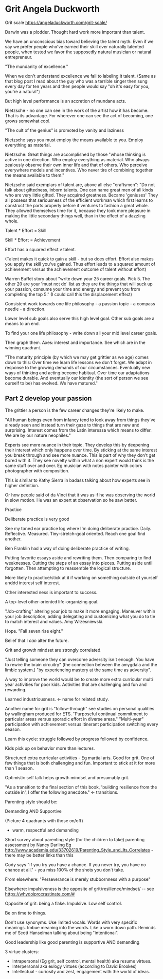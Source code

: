 ﻿# Grit Angela Duckworth

Grit scale https://angeladuckworth.com/grit-scale/

Darwin was a plodder. Thought hard work more important than talent.

We have an unconscious bias toward believing the talent myth. Even if we say we prefer people who've earned their skill over naturally talented people, when tested we favor the supposedly natural musician or natural entrepreneur.

"The mundanity of excellence."

When we don't understand excellence we fall to labeling it talent. (Same as that blog post I read about the guy who was a terrible singer then sung every day for ten years and then people would say "oh it's easy for you, you're a natural")

But high level performance is an accretion of mundane acts.

Nietzsche - no one can see in the work of the artist how it has become. That is its advantage. For wherever one can see the act of becoming, one grows somewhat cool.

"The cult of the genius" is promoted by vanity and laziness

Nietzsche says you must employ the means available to you. Employ everything as material.

Nietzsche: Great things are accomplished by those "whose thinking is active in one direction. Who employ everything as material. Who always zealously observe their own inner life and that of others. Who perceive everywhere models and incentives. Who never tire of combining together the means available to them."

Nietzsche said exemplars of talent are, above all else "craftsmen": "Do not talk about giftedness, inborn talents. One can name great men of all kinds who are very little gifted. They acquired greatness. Became 'geniuses' They all possess that seriousness of the efficient workman which first learns to construct the parts properly before it ventures to fashion a great whole. They allowed themselves time for it, because they took more pleasure in making the little secondary things well, than in the effect of a dazzling whole.

Talent * Effort = Skill

Skill * Effort = Achievement

Effort has a squared effect v talent.

(Talent makes it quick to gain a skill - but so does effort. Effort also makes you apply the skill you've gained. Thus effort leads to a squared amount of achievement versus the achievement outcome of talent without effort)

Warren Buffet story about "write down your 25 career goals. Pick 5. The other 20 are your 'must not do' list as they are the things that will suck up your passion, consume your time and energy and prevent you from completing the top 5." (I could call this the displacement effect)

Consistent work towards one life philosophy - a passion topic - a compass needle - a direction.

Lower level sub goals also serve this high level goal. Other sub goals are a means to an end.

To find your one life philosophy - write down all your mid level career goals.

Then graph them. Axes: interest and importance. See which are in the winning quadrant.

"The maturity principle (by which we may get grittier as we age) comes down to this: Over time we learn life lessons we don't forget. We adapt in response to the growing demands of our circumstances. Eventually new ways of thinking and acting become habitual. Over time our adaptations become durable. And eventually our identity (the sort of person we see ourself to be) has evolved. We have matured."

## Part 2 develop your passion

The grittier a person is the few career changes they're likely to make.

"All human beings even from infancy tend to look away from things they've already seen and instead turn their gaze to things that are new and surprising. Interest comes from the Latin interessa which means to differ. We are by our nature neophiles."

Experts see more nuance in their topic. They develop this by deepening their interest which only happens over time. By sticking at the same interest you break through and see more nuance. This is part of why they don't get bored with it. They see novelty within what a non expert would think is the same stuff over and over. Eg musician with notes painter with colors photographer with composition.

This is similar to Kathy Sierra in badass talking about how experts see in higher definition.

Or how people said of da Vinci that it was as if he was observing the world in slow motion. He was an expert at observation so he saw better.

Practice

Deliberate practice is very good

See my toned ear practice log where I'm doing deliberate practice. Daily. Reflective. Measured. Tiny-stretch-goal oriented. Reach one goal find another.

Ben Franklin had a way of doing deliberate practice of writing.

Putting favorite essays aside and rewriting them. Then comparing to find weaknesses.
Cutting the steps of an essay into pieces. Putting aside until forgotten. Then attempting to reassemble the logical structure.

More likely to practice/stick at it if working on something outside of yourself anddd interest self interest.

Other interested ness is important to success.

A top-level other-oriented life-organizing goal.

"Job-crafting" altering your job to make it more engaging. Maneuver within your job description, adding delegating and customizing what you do to tie to match interest and values. Amy Wrzesniewski.

Hope. "Fall seven rise eight."

Belief that I *can* alter the future.

Grit and growth mindset are strongly correlated.

"Just telling someone they can overcome adversity isn't enough. You have to rewire the brain circuitry" (the connection between the amygdala and the limbic system.) "by experiencing mastery at the same time as adversity".

A way to improve the world would be to create more extra curricular multi year activities for poor kids. Activities that are challenging and fun and rewarding.

Learned industriousness. <- name for related study.

Another name for grit is "follow-through" see studies on personal qualities by wallingham produced for ETS. "Purposeful continual commitment to particular areas versus sporadic effort in diverse areas." "Multi-year" participation with achievement versus itinerant participation switching every season.

Learn this cycle: struggle followed by progress followed by confidence.

Kids pick up on behavior more than lectures.

Structured extra curricular activities - Eg martial arts. Good for grit. One of few things that is both challenging and fun. Important to stick at it for more than 1 season.

Optimistic self talk helps growth mindset and presumably grit.

"As a transition to the final section of this book, 'building resilience from the outside in', I offer the following anecdote." <- transitions.

Parenting style should be:

Demanding AND Supportive

(Picture 4 quadrants with those on/off)

- warm, respectful and demanding

Short survey about parenting style (for the children to take) parenting assessment by Nancy Darling Eg http://www.academia.edu/33702619/Parenting_Style_and_Its_Correlates -there may be better links than this

Cody says "If you try you have a chance. If you never try, you have no chance at all." - you miss 100% of the shots you don't take.

From elsewhere: "Perseverance is merely stubbornness with a purpose"

Elsewhere: impulsiveness is the opposite of grit/resilience/mindset/ -- see https://whydoiprocrastinate.com/#

Opposite of grit: being a flake. Impulsive. Low self control.

Be on time to things.

Don't use synonyms. Use limited vocals. Words with very specific meanings. Imbue meaning into the words. Like a worn down path. Reminds me of Scott Hanselman talking about being "intentional".

Good leadership like good parenting is supportive AND demanding.

3 virtue clusters:

- Intrapersonal (Eg grit, self control, mental health) aka resume virtues.
- Interpersonal aka eulogy virtues (according to David Brookes)
- Intellectual - curiosity and zest, engagement with the world of ideas.